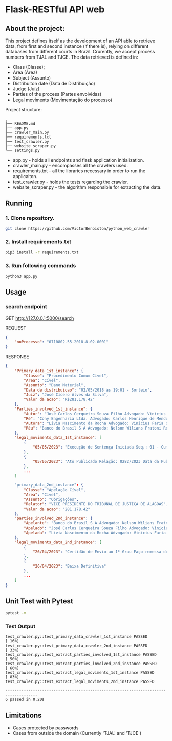 # Flask-RESTful API web
## About the project:
This project defines itself as the development of an API able to retrieve data, from first and second instance (if there is), relying on different databases from different courts in Brazil. Crurently, we accept process numbers from TJAL and TJCE. The data retrieved is defined in:
* Class (Classe);
* Area (Área)
* Subject (Assunto)
* Distribuiton date (Data de Distribuição)
* Judge (Juíz)
* Parties of the process (Partes envolvidas)
* Legal moviments (Movimentação do processo)


Project structure:
```
.
├── README.md
├── app.py
├── crawler_main.py
├── requirements.txt
├── test_crawler.py
├── website_scraper.py
└── settings.py
```

* app.py - holds all endpoints and flask application initialization.
* crawler_main.py - encompasses all the crawlers used.
* requirements.txt - all the libraries necessary in order to run the applicaiton.
* test_crawler.py - holds the tests regarding the crawler.
* website_scraper.py - the algorithm responsible for extracting the data.

## Running 


### 1. Clone repository.
```bash
git clone https://github.com/VictorBenoiston/python_web_crawler
```

### 2. Install requirements.txt
```bash
pip3 install -r requirements.txt
```

### 3. Run following commands
```bash
python3 app.py
```

## Usage
### search endpoint
GET http://127.0.0.1:5000/search

REQUEST
```json
{
	"nuProcesso": "0710802-55.2018.8.02.0001"
}
```

RESPONSE
```json
{
	"Primary_data_1st_instance": {
		"Classe": "Procedimento Comum Cível",
		"Area": "Cível",
		"Assunto": "Dano Material",
		"Data de distribuicao": "02/05/2018 às 19:01 - Sorteio",
		"Juiz": "José Cícero Alves da Silva",
		"Valor da acao": "R$281.178,42"
	},
	"Parties_involved_1st_instance": {
		"Autor": "José Carlos Cerqueira Souza Filho Advogado: Vinicius Faria de Cerqueira",
		"Ré": "Cony Engenharia Ltda. Advogado: Carlos Henrique de Mendonça Brandão Advogado: Guilherme Freire Furtado Advogada: Maria Eugênia Barreiros de Mello Advogado: Vítor Reis de Araujo Carvalho",
		"Autora": "Livia Nascimento da Rocha Advogado: Vinicius Faria de Cerqueira",
		"Réu": "Banco do Brasil S A Advogado: Nelson Wilians Fratoni Rodrigues"
	},
	"legal_moviments_data_1st_instance": [
		{
			"05/05/2023": "Execução de Sentença Iniciada Seq.: 01 - Cumprimento de sentença"
		},
		{
			"05/05/2023": "Ato Publicado Relação: 0282/2023 Data da Publicação: 08/05/2023 Número do Diário: 3296"
		},
        ...
    ]

    "primary_data_2nd_instance": {
		"Classe": "Apelação Cível",
		"Area": "Cível",
		"Assunto": "Obrigações",
		"Relator": "VICE PRESIDENTE DO TRIBUNAL DE JUSTIÇA DE ALAGOAS",
		"Valor da acao": "281.178,42"
	},
	"parties_involved_2nd_instance": {
		"Apelante": "Banco do Brasil S A Advogado: Nelson Wilians Fratoni Rodrigues",
		"Apelado": "José Carlos Cerqueira Souza Filho Advogado: Vinicius Faria de Cerqueira",
		"Apelada": "Livia Nascimento da Rocha Advogado: Vinicius Faria de Cerqueira"
	},
	"legal_moviments_data_2nd_instance": [
		{
			"26/04/2023": "Certidão de Envio ao 1º Grau Faço remessa dos presentes autos à Origem."
		},
		{
			"26/04/2023": "Baixa Definitiva"
		},
        ...
    ]
}
```

## Unit Test with Pytest
```bash
pytest -v
```

### Test Output
```
test_crawler.py::test_primary_data_crawler_1st_instance PASSED                                                                                                                                                                                                                                                   [ 16%]
test_crawler.py::test_primary_data_crawler_2nd_instance PASSED                                                                                                                                                                                                                                                   [ 33%]
test_crawler.py::test_extract_parties_involved_1st_instance PASSED                                                                                                                                                                                                                                               [ 50%]
test_crawler.py::test_extract_parties_involved_2nd_instance PASSED                                                                                                                                                                                                                                               [ 66%]
test_crawler.py::test_extract_legal_moviments_1st_instance PASSED                                                                                                                                                                                                                                                [ 83%]
test_crawler.py::test_extract_legal_moviments_2nd_instance PASSED    

------------------------------------------------------------------------------------
6 passed in 0.20s
```

## Limitations
* Cases protected by passwords
* Cases from outside the domain (Currently 'TJAL' and 'TJCE')
